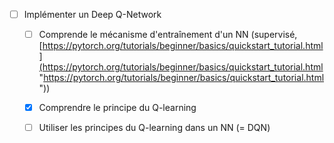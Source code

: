 - [ ] Implémenter un Deep Q-Network
	- [ ] Comprende le mécanisme d'entraînement d'un NN (supervisé, [https://pytorch.org/tutorials/beginner/basics/quickstart_tutorial.html](https://pytorch.org/tutorials/beginner/basics/quickstart_tutorial.html "https://pytorch.org/tutorials/beginner/basics/quickstart_tutorial.html"))
	- [x] Comprendre le principe du Q-learning
	- [ ] Utiliser les principes du Q-learning dans un NN (= DQN)


